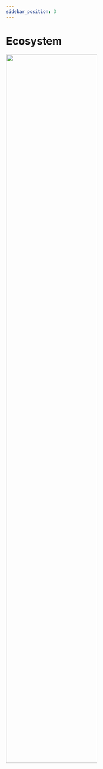 ```yaml
---
sidebar_position: 3
---
```


# Ecosystem

<div style={{textAlign: 'center'}}>
	<img src="/img/ecosystem/catallactic_ecosystem.svg" width="70%"></img>
</div>